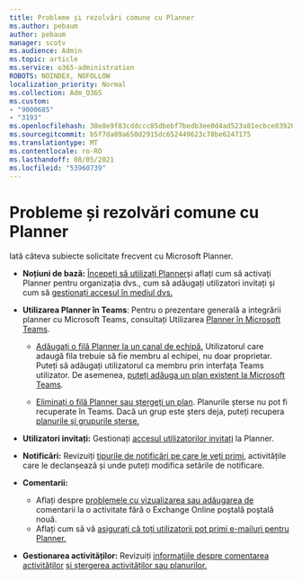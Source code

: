 ```yaml
---
title: Probleme și rezolvări comune cu Planner
ms.author: pebaum
author: pebaum
manager: scotv
ms.audience: Admin
ms.topic: article
ms.service: o365-administration
ROBOTS: NOINDEX, NOFOLLOW
localization_priority: Normal
ms.collection: Adm_O365
ms.custom:
- "9000685"
- "3193"
ms.openlocfilehash: 30e8e9f83cddccc85dbebf7bedb3ee0d4ad523a81ecbce039208c400f7c87a8b
ms.sourcegitcommit: b5f7da89a650d2915dc652449623c78be6247175
ms.translationtype: MT
ms.contentlocale: ro-RO
ms.lasthandoff: 08/05/2021
ms.locfileid: "53960739"
---
```

# <a name="planner-common-issues-and-resolutions"></a>Probleme și rezolvări comune cu Planner

Iată câteva subiecte solicitate frecvent cu Microsoft Planner.
 
- **Noțiuni de bază:** [Începeți să utilizați Planner](https://support.office.com/article/microsoft-planner-help-4a9a13c6-3adf-4a60-a6fc-15c0b15e16fc)și aflați cum să activați Planner pentru organizația dvs., cum să adăugați utilizatori invitați și cum să [gestionați accesul în mediul dvs.](https://docs.microsoft.com/office365/planner/planner-for-admins)

- **Utilizarea Planner în Teams**: Pentru o prezentare generală a integrării planner cu Microsoft Teams, consultați Utilizarea [Planner în Microsoft Teams](https://support.office.com/article/62798a9f-e8f7-4722-a700-27dd28a06ee0).

     - [Adăugați o filă Planner la un canal de echipă.](https://support.office.com/article/62798a9f-e8f7-4722-a700-27dd28a06ee0#bkmk_addaplannertabtoateamchannel) Utilizatorul care adaugă fila trebuie să fie membru al echipei, nu doar proprietar. Puteți să adăugați utilizatorul ca membru prin interfața Teams utilizator. De asemenea, [puteți adăuga un plan existent la Microsoft Teams](https://techcommunity.microsoft.com/t5/Planner-Blog/Bringing-a-Plan-into-Microsoft-Teams/ba-p/57463).

    - [Eliminați o filă Planner sau ștergeți un plan](https://support.office.com/article/62798a9f-e8f7-4722-a700-27dd28a06ee0#bkmk_removeaplannertabordeleteaplan). Planurile șterse nu pot fi recuperate în Teams. Dacă un grup este șters deja, puteți recupera [planurile și grupurile șterse.](https://techcommunity.microsoft.com/t5/planner-blog/microsoft-planner-now-you-can-recover-deleted-plans-and-groups/ba-p/362242
)
 
- **Utilizatori invitați:** Gestionați [accesul utilizatorilor invitați](https://support.office.com/article/guest-access-in-microsoft-planner-cc5d7f96-dced-4da4-ab62-08c72d9759c6) la Planner.
 
- **Notificări:** Revizuiți [tipurile de notificări pe care le veți primi](https://support.office.com/article/stay-on-top-of-tasks-and-plans-with-email-and-notifications-cce223d6-b0ae-43cf-a080-266e2414a859), activitățile care le declanșează și unde puteți modifica setările de notificare.
 
- **Comentarii:** 
   - Aflați despre [problemele cu vizualizarea sau adăugarea de](https://docs.microsoft.com/office365/planner/planner-for-admins#can-people-in-my-organization-use-planner-if-they-dont-have-an-exchange-online-mailbox) comentarii la o activitate fără o Exchange Online poștală poștală nouă.
   - Aflați cum să vă [asigurați că toți utilizatorii pot primi e-mailuri pentru Planner.](https://docs.microsoft.com/office365/planner/planner-for-admins#how-do-i-make-sure-all-my-users-can-get-emails-forplanner)

- **Gestionarea activităților:** Revizuiți [informațiile despre comentarea activităților](https://support.office.com/article/comment-on-tasks-in-microsoft-planner-fd4aedde-7785-4cd0-96ee-122fbc9140e1) [și ștergerea activităților sau planurilor.](https://support.office.com/article/delete-a-task-or-plan-39e10e78-13f0-446d-94cd-9e562648497a)
